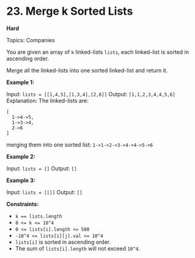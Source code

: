 # 23. Merge k Sorted Lists

**Hard**

Topics: Companies

You are given an array of `k` linked-lists `lists`, each linked-list is sorted in ascending order.

Merge all the linked-lists into one sorted linked-list and return it.

**Example 1:**

Input: `lists = [[1,4,5],[1,3,4],[2,6]]`
Output: `[1,1,2,3,4,4,5,6]`
Explanation: The linked-lists are:
```
[
  1->4->5,
  1->3->4,
  2->6
]
```
merging them into one sorted list:
`1->1->2->3->4->4->5->6`

**Example 2:**

Input: `lists = []`
Output: `[]`

**Example 3:**

Input: `lists = [[]]`
Output: `[]`


**Constraints:**

*   `k == lists.length`
*   `0 <= k <= 10^4`
*   `0 <= lists[i].length <= 500`
*   `-10^4 <= lists[i][j].val <= 10^4`
*   `lists[i]` is sorted in ascending order.
*   The sum of `lists[i].length` will not exceed `10^4`. 